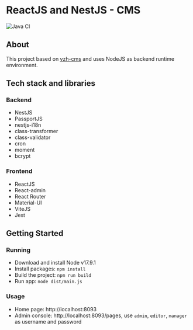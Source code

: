 # ReactJS and NestJS - CMS
![Java CI](https://github.com/vzhyhunou/vzh-node-cms/actions/workflows/deploy.yml/badge.svg)
## About
This project based on [vzh-cms](https://github.com/vzhyhunou/vzh-cms) and uses NodeJS as backend runtime environment.

## Tech stack and libraries
### Backend
- NestJS
- PassportJS
- nestjs-i18n
- class-transformer
- class-validator
- cron
- moment
- bcrypt
### Frontend
- ReactJS
- React-admin
- React Router
- Material-UI
- ViteJS
- Jest

## Getting Started
### Running
- Download and install Node v17.9.1
- Install packages: `npm install`
- Build the project: `npm run build`
- Run app: `node dist/main.js`
### Usage
- Home page: http://localhost:8093
- Admin console: http://localhost:8093/pages, use `admin`, `editor`, `manager` as username and password
